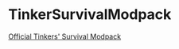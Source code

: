 # TinkerSurvivalModpack
[Official Tinkers' Survival Modpack](https://minecraft.curseforge.com/projects/tinkers-survival-official)
